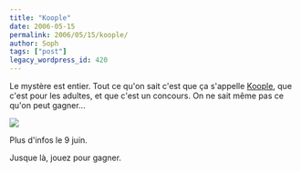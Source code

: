 ```yaml
---
title: "Koople"
date: 2006-05-15
permalink: 2006/05/15/koople/
author: Soph
tags: ["post"]
legacy_wordpress_id: 420
---
```


Le mystère est entier. Tout ce qu'on sait c'est que ça s'appelle [Koople](http://www.koople.net/index.php), que c'est pour les adultes, et que c'est un concours. On ne sait même pas ce qu'on peut gagner...

[<img src="https://64k.be/wp-content/uploads/2006/web/koople.jpg" />](http://www.koople.net/index.php)

<!-- excerpt -->

Plus d'infos le 9 juin.

Jusque là, jouez pour gagner.
